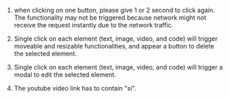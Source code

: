 1. when clicking on one button, please give 1 or 2 second to click again. The functionality may not be triggered because network might not receive the request instantly due to the network traffic.

2. Single click on each element (text, image, video, and code) will trigger moveable and resizable functionalities, and appear a button to delete the selected element.

3. Single click on each element (text, image, video, and code) will trigger a modal to edit the selected element.
4. The youtube video link has to contain "si".